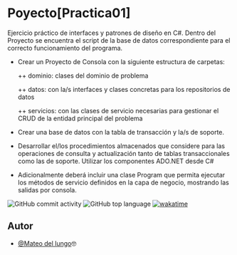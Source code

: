 
# Poyecto[Practica01]
Ejercicio práctico de interfaces y patrones de diseño en C#. Dentro del Proyecto se encuentra el script de la base de datos correspondiente para el correcto funcionamiento del programa.



- Crear un Proyecto de Consola con la siguiente estructura de carpetas:

    ++ dominio: clases del dominio de problema

  ++ datos: con la/s interfaces y clases concretas para los repositorios de datos

    ++ servicios: con las clases de servicio necesarias para gestionar el CRUD de la entidad principal del problema

- Crear una base de datos con la tabla de transacción y la/s de soporte.

- Desarrollar el/los procedimientos almacenados que considere para las operaciones de consulta y actualización tanto de tablas transaccionales como las de soporte. Utilizar los componentes ADO.NET desde C#

- Adicionalmente deberá incluir una clase Program que permita ejecutar los métodos de servicio definidos en la capa de negocio, mostrando las salidas por consola.
<!--
##[![wakatime](https://wakatime.com/badge/github/Mateo00DelLungo/Practico_01.svg)](https://wakatime.com/badge/github/Mateo00DelLungo/Practico_01)
-->

 ![GitHub commit activity](https://img.shields.io/github/commit-activity/t/Mateo00DelLungo/Practico_01)
 ![GitHub top language](https://img.shields.io/github/languages/top/Mateo00DelLungo/Practico_01) 
 [![wakatime](https://wakatime.com/badge/user/ecb456c5-1b67-4281-9da9-456ba4d60a8e/project/67e35cd5-5683-4408-a342-5be27ce4f422.svg)](https://wakatime.com/badge/user/ecb456c5-1b67-4281-9da9-456ba4d60a8e/project/67e35cd5-5683-4408-a342-5be27ce4f422)

## Autor

- [@Mateo del lungo](https://github.com/Mudo0)🤓
